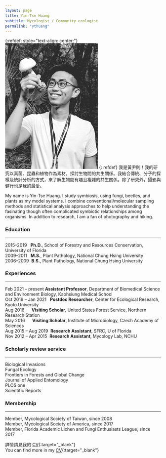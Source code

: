 ```yaml
---
layout: page
title: Yin-Tse Huang
subtitle: Mycologist / Community ecologist
permalink: "ythuang"
---
```

{:refdef: style="text-align: center;"}
![](assets/img/people/MeintheField_300px.png)
{: refdef}
我是黃尹則！我的研究以真菌、昆蟲和植物作為素材，探討生物間的共生關係。我結合傳統、分子的採樣及統計分析的方式，來了解生物間有趣且複雜的共生關係。除了研究外，攝影與健行也是我的最愛。<br>

My name is Yin-Tse Huang. I study symbiosis, using fungi, beetles, and plants as my model systems. I combine conventional/molecular sampling methods and statistical analysis approaches to help understanding the fasinating though often complicated symbiotic relationships among organisms. In addition to research, I am a fan of photography and hiking.

### Education

______

2015–2019&nbsp;&nbsp;&nbsp;**Ph.D.**, School of Forestry and Resources Conservation, University of Florida<br>
2009–2011&nbsp;&nbsp;&nbsp;**M.S.**, Plant Pathology, National Chung Hsing University<br>
2006–2009&nbsp;&nbsp;**B.S.**, Plant Pathology, National Chung Hsing University<br>

### Experiences

______
Feb 2021 – present **Assistant Professor**, Department of Biomedical Science and Environment Biology, Kaohsiung Medical School<br>
Oct 2019 – Jan 2021 &nbsp;&nbsp;**Postdoc Researcher**, Center for Ecological Research, Kyoto University<br>
Aug 2016&nbsp;&nbsp;&nbsp;&nbsp;&nbsp;&nbsp;**Visiting Scholar**, United States Forest Service, Northern Research Station<br>
May 2016&nbsp;&nbsp;&nbsp;&nbsp;&nbsp;&nbsp;**Visiting Scholar**, Institute of Microbiology, Czech Academy of Sciences<br>
Aug 2015 – Aug 2019&nbsp;&nbsp;**Research Assistant**, SFRC, U of Florida<br>
Nov 2012 – Apr 2015&nbsp;&nbsp;**Research Assistant**, Mycology Lab, NCHU

### Scholarly review service

_______

Biological Invasions<br>
Fungal Ecology<br>
Frontiers in Forests and Global Change<br>
Journal of Applied Entomology<br>
PLOS one<br>
Scientific Reports

### Membership

_______

Member, Mycological Society of Taiwan, since 2008<br>
Member, Mycological Society of America, since 2017<br>
Member, Florida Academic Lichen and Fungi Enthusiasts League, since 2017

詳情請見我的 [CV](https://drive.google.com/file/d/1Bp5KejKbS34fuMZcobfu_i26-8_mrWK6/view?usp=sharing){:target="_blank"}<br> 
You can find more in my [CV](https://drive.google.com/file/d/1Bp5KejKbS34fuMZcobfu_i26-8_mrWK6/view?usp=sharing){:target="_blank"}
